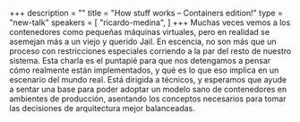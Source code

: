 +++
description = ""
title = "How stuff works – Containers edition!"
type = "new-talk"
speakers = [
        "ricardo-medina",
]
+++
Muchas veces vemos a los contenedores como pequeñas máquinas virtuales, pero en realidad se asemejan más a un viejo y querido Jail. En escencia, no son más que un proceso con restricciones especiales corriendo a la par del resto de nuestro sistema. Esta charla es el puntapié para que nos detengamos a pensar cómo realmente están implementados, y qué es lo que eso implica en un escenario del mundo real. Está dirigida a técnicos, y esperamos que ayude a sentar una base para poder adoptar un modelo sano de contenedores en ambientes de producción, asentando los conceptos necesarios para tomar las decisiones de arquitectura mejor balanceadas.